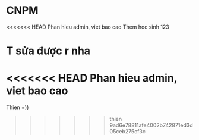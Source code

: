 # CNPM
<<<<<<< HEAD
Phan hieu admin, viet bao cao
Them hoc sinh
123


T sửa được r nha
=======
<<<<<<< HEAD
Phan hieu admin, viet bao cao
=======
Thien =))
>>>>>>> thien
>>>>>>> 9ad6e78811afe4002b742871ed3d05ceb275cf3c
